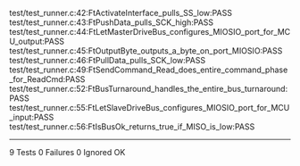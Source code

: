 test/test_runner.c:42:FtActivateInterface_pulls_SS_low:PASS
test/test_runner.c:43:FtPushData_pulls_SCK_high:PASS
test/test_runner.c:44:FtLetMasterDriveBus_configures_MIOSIO_port_for_MCU_output:PASS
test/test_runner.c:45:FtOutputByte_outputs_a_byte_on_port_MIOSIO:PASS
test/test_runner.c:46:FtPullData_pulls_SCK_low:PASS
test/test_runner.c:49:FtSendCommand_Read_does_entire_command_phase_for_ReadCmd:PASS
test/test_runner.c:52:FtBusTurnaround_handles_the_entire_bus_turnaround:PASS
test/test_runner.c:55:FtLetSlaveDriveBus_configures_MIOSIO_port_for_MCU_input:PASS
test/test_runner.c:56:FtIsBusOk_returns_true_if_MISO_is_low:PASS

-----------------------
9 Tests 0 Failures 0 Ignored 
OK
